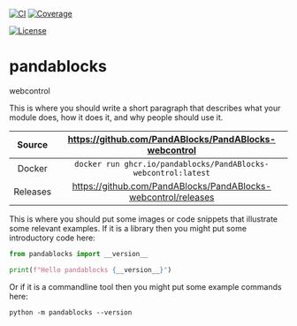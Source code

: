 [![CI](https://github.com/PandABlocks/PandABlocks-webcontrol/actions/workflows/ci.yml/badge.svg)](https://github.com/PandABlocks/PandABlocks-webcontrol/actions/workflows/ci.yml)
[![Coverage](https://codecov.io/gh/PandABlocks/PandABlocks-webcontrol/branch/main/graph/badge.svg)](https://codecov.io/gh/PandABlocks/PandABlocks-webcontrol)

[![License](https://img.shields.io/badge/License-Apache%202.0-blue.svg)](https://opensource.org/licenses/Apache-2.0)

# pandablocks

webcontrol

This is where you should write a short paragraph that describes what your module does,
how it does it, and why people should use it.

Source          | <https://github.com/PandABlocks/PandABlocks-webcontrol>
:---:           | :---:
Docker          | `docker run ghcr.io/pandablocks/PandABlocks-webcontrol:latest`
Releases        | <https://github.com/PandABlocks/PandABlocks-webcontrol/releases>

This is where you should put some images or code snippets that illustrate
some relevant examples. If it is a library then you might put some
introductory code here:

```python
from pandablocks import __version__

print(f"Hello pandablocks {__version__}")
```

Or if it is a commandline tool then you might put some example commands here:

```
python -m pandablocks --version
```
